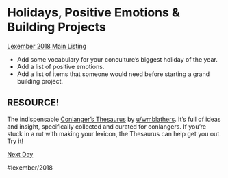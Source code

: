 # Holidays, Positive Emotions & Building Projects
[Lexember 2018 Main Listing](_prompts/r-conlangs/lexember/2018/toc_lex18.md)

+ Add some vocabulary for your conculture’s biggest holiday of the year.
+ Add a list of positive emotions.
+ Add a list of items that someone would need before starting a grand building project.

## RESOURCE!

The indispensable [Conlanger’s Thesaurus](http://fiatlingua.org/wp-content/uploads/2014/08/fl-000024-00.pdf) by [u/wmblathers](https://www.reddit.com/u/wmblathers/). It’s full of ideas and insight, specifically collected and curated for conlangers. If you’re stuck in a rut with making your lexicon, the Thesaurus can help get you out. Try it!

[Next Day](_prompts/r-conlangs/lexember/2018/prompts/w1/02.md)

#lexember/2018 